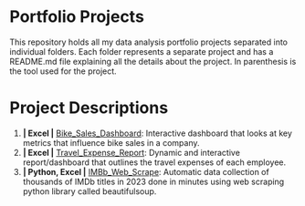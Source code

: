 # Portfolio Projects
This repository holds all my data analysis portfolio projects separated into individual folders. Each folder represents a separate project and has a README.md file explaining all the details about the project. In parenthesis is the tool used for the project.

# Project Descriptions
1. **| Excel |** [Bike_Sales_Dashboard](https://github.com/sbadrieva/PortfolioProjects/tree/main/%7C%20Excel%20%7C%20Bike_Sales_Dashboard): Interactive dashboard that looks at key metrics that influence bike sales in a company.
2. **| Excel |** [Travel_Expense_Report](https://github.com/sbadrieva/PortfolioProjects/tree/main/%7C%20Excel%20%7C%20Travel_Expense_Report): Dynamic and interactive report/dashboard that outlines the travel expenses of each employee.
3. **| Python, Excel |** [IMBb_Web_Scrape](https://github.com/sbadrieva/PortfolioProjects/tree/main/%7C%20Python%2C%20Excel%20%7C%20IMDb_Web_Scrape): Automatic data collection of thousands of IMDb titles in 2023 done in minutes using web scraping python library called beautifulsoup.
